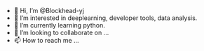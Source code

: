 - 👋 Hi, I’m @Blockhead-yj
- 👀 I’m interested in deeplearning, developer tools, data analysis.
- 🌱 I’m currently learning python.
- 💞️ I’m looking to collaborate on ...
- 📫 How to reach me ...

<!---
Blockhead-yj/Blockhead-yj is a ✨ special ✨ repository because its `README.md` (this file) appears on your GitHub profile.
You can click the Preview link to take a look at your changes.
--->
